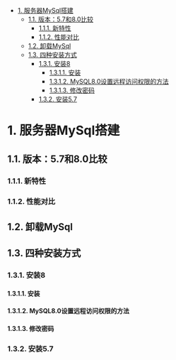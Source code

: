 
<!-- TOC -->

- [1. 服务器MySql搭建](#1-服务器mysql搭建)
    - [1.1. 版本：5.7和8.0比较](#11-版本57和80比较)
        - [1.1.1. 新特性](#111-新特性)
        - [1.1.2. 性能对比](#112-性能对比)
    - [1.2. 卸载MySql](#12-卸载mysql)
    - [1.3. 四种安装方式](#13-四种安装方式)
        - [1.3.1. 安装8](#131-安装8)
            - [1.3.1.1. 安装](#1311-安装)
            - [1.3.1.2. MySQL8.0设置远程访问权限的方法](#1312-mysql80设置远程访问权限的方法)
            - [1.3.1.3. 修改密码](#1313-修改密码)
        - [1.3.2. 安装5.7](#132-安装57)

<!-- /TOC -->


# 1. 服务器MySql搭建  
## 1.1. 版本：5.7和8.0比较  


### 1.1.1. 新特性  
<!-- 

https://blog.csdn.net/qq_42815188/article/details/122515790
-->

### 1.1.2. 性能对比  
<!-- 
https://blog.51cto.com/u_14299052/2935366
https://blog.csdn.net/weixin_39754603/article/details/113302166
-->


## 1.2. 卸载MySql  
<!-- 
https://blog.csdn.net/qq_41437844/article/details/123255412
https://www.csdn.net/tags/MtTaEgwsMTA4MTMtYmxvZwO0O0OO0O0O.html

-->



## 1.3. 四种安装方式
<!-- 
https://blog.csdn.net/qq_55752792/article/details/122149990

Linux之Mysql(两种安装方法)
https://blog.csdn.net/llAl_lAll/article/details/119419178


-->

### 1.3.1. 安装8
#### 1.3.1.1. 安装
<!-- 
https://blog.csdn.net/llAl_lAll/article/details/119419178
https://blog.csdn.net/qq_43290288/article/details/115277393
https://blog.csdn.net/sdutphp/article/details/125277467

-->

#### 1.3.1.2. MySQL8.0设置远程访问权限的方法

<!-- 
https://www.jb51.net/article/200225.htm
https://www.jianshu.com/p/147b3811699c
-->

#### 1.3.1.3. 修改密码  

<!-- 

https://blog.csdn.net/u012069313/article/details/123050671
https://blog.51cto.com/u_13241097/2849775
https://blog.csdn.net/qq_43218521/article/details/124640245


https://blog.csdn.net/HaHa_Sir/article/details/80552663
https://blog.csdn.net/qq_39344689/article/details/89674079
-->


### 1.3.2. 安装5.7
<!--

https://blog.csdn.net/qq_43084874/article/details/122276316

linux离线安装mysql5.7
https://blog.csdn.net/weixin_43837034/article/details/121761316
-->

